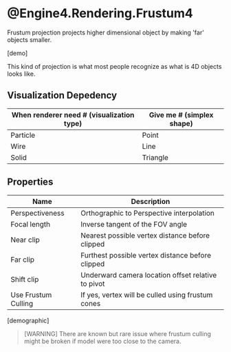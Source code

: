 # @Engine4.Rendering.Frustum4

Frustum projection projects higher dimensional object by making 'far' objects smaller.

[demo]

This kind of projection is what most people recognize as what is 4D objects looks like.

## Visualization Depedency
|When renderer need # (visualization type)|Give me # (simplex shape)|
|---|---|
|Particle|Point|
|Wire|Line|
|Solid|Triangle|

## Properties

|Name|Description|
|---|---|
|Perspectiveness|Orthographic to Perspective interpolation|
|Focal length|Inverse tangent of the FOV angle|
|Near clip|Nearest possible vertex distance before clipped|
|Far clip|Furthest possible vertex distance before clipped|
|Shift clip|Underward camera location offset relative to pivot|
|Use Frustum Culling|If yes, vertex will be culled using frustum cones|

[demographic]

> [WARNING]
> There are known but rare issue where frustum culling might be broken if model were too close to the camera.